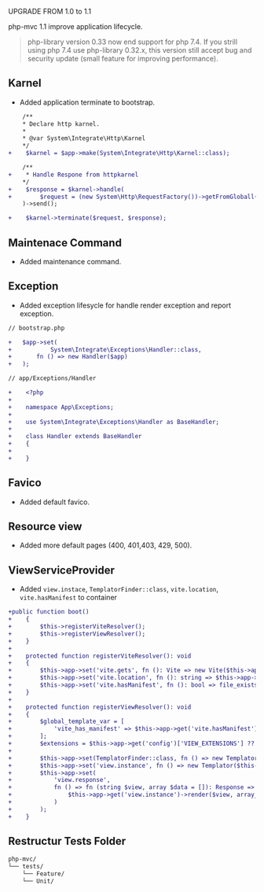 UPGRADE FROM 1.0 to 1.1

php-mvc 1.1 improve application lifecycle.

> php-library version 0.33 now end support for php 7.4. If you strill using php 7.4 use php-library 0.32.x, this version still accept bug and security update (small feature for improving performance).

Karnel
-----

* Added application terminate to bootstrap.
```diff
    /**
    * Declare http karnel.
    *
    * @var System\Integrate\Http\Karnel
    */
+    $karnel = $app->make(System\Integrate\Http\Karnel::class);

    /**
+    * Handle Respone from httpkarnel
    */
+    $response = $karnel->handle(
+        $request = (new System\Http\RequestFactory())->getFromGloball()
    )->send();

+    $karnel->terminate($request, $response);
```

Maintenace Command
-----
* Added maintenance command.

Exception
-----
* Added exception lifesycle for handle render exception and report exception.
```diff
// bootstrap.php

+   $app->set(
+           System\Integrate\Exceptions\Handler::class,
+       fn () => new Handler($app)
+   );
```

```diff
// app/Exceptions/Handler

+    <?php
+
+    namespace App\Exceptions;
+
+    use System\Integrate\Exceptions\Handler as BaseHandler;
+
+    class Handler extends BaseHandler
+    {
+
+    }
```

Favico
-----
* Added default favico.

Resource view
-----
* Added more default pages (400, 401,403, 429, 500).

ViewServiceProvider
-----
* Added `view.instace`, `TemplatorFinder::class`, `vite.location`, `vite.hasManifest` to container
```diff
+public function boot()
+    {
+        $this->registerViteResolver();
+        $this->registerViewResolver();
+    }
+
+    protected function registerViteResolver(): void
+    {
+        $this->app->set('vite.gets', fn (): Vite => new Vite($this->app->public_path(), '/build/'));
+        $this->app->set('vite.location', fn (): string => $this->app->public_path() . '/build/manifest.json');
+        $this->app->set('vite.hasManifest', fn (): bool => file_exists($this->app->get('vite.location')));
+    }
+
+    protected function registerViewResolver(): void
+    {
+        $global_template_var = [
+            'vite_has_manifest' => $this->app->get('vite.hasManifest'),
+        ];
+        $extensions = $this->app->get('config')['VIEW_EXTENSIONS'] ?? [];
+
+        $this->app->set(TemplatorFinder::class, fn () => new TemplatorFinder(view_paths(), $extensions));
+        $this->app->set('view.instance', fn () => new Templator($this->app->get(TemplatorFinder::class), compiled_view_path()));
+        $this->app->set(
+            'view.response',
+            fn () => fn (string $view, array $data = []): Response => new Response(
+                $this->app->get('view.instance')->render($view, array_merge($data, $global_template_var))
+            )
+        );
+    }
```

Restructur Tests Folder
-----
```bash
php-mvc/
└── tests/
    └── Feature/
    └── Unit/
```
